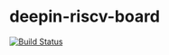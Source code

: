 # deepin-riscv-board

[![Build 
Status](https://api.cirrus-ci.com/github/Zeno-sole/kernel-build.svg)](https://cirrus-ci.com/github/Zeno-sole/kernel-build)



